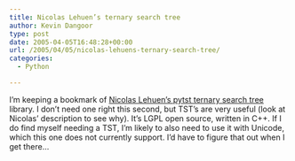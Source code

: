 ```yaml
---
title: Nicolas Lehuen’s ternary search tree
author: Kevin Dangoor
type: post
date: 2005-04-05T16:48:28+00:00
url: /2005/04/05/nicolas-lehuens-ternary-search-tree/
categories:
  - Python

---
```

I&#8217;m keeping a bookmark of [Nicolas Lehuen&#8217;s pytst ternary search tree][1] library. I don&#8217;t need one right this second, but TST&#8217;s are very useful (look at Nicolas&#8217; description to see why). It&#8217;s LGPL open source, written in C++. If I do find myself needing a TST, I&#8217;m likely to also need to use it with Unicode, which this one does not currently support. I&#8217;d have to figure that out when I get there&#8230;

 [1]: http://www.lehuen.com/nicolas/index.php/2005/04/01/46-pytst-050 "pytst-0.50 - Nicolas Lehuen's Weblog"